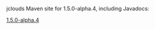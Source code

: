 jclouds Maven site for 1.5.0-alpha.4, including Javadocs:

[1.5.0-alpha.4](http://demobox.github.com/jclouds-maven-site-1.5.0-alpha.4/1.5.0-alpha.4/jclouds-multi/)